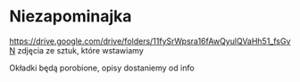 # Niezapominajka

https://drive.google.com/drive/folders/11fySrWpsra16fAwQyulQVaHh51_fsGvN zdjęcia ze sztuk, które wstawiamy

Okładki będą porobione, opisy dostaniemy od info
